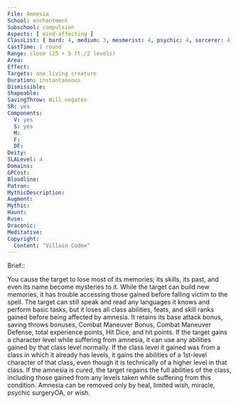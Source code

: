 ```yaml
---
File: Amnesia
School: enchantment
Subschool: compulsion
Aspects: [ mind-affecting ]
ClassList: { bard: 4, medium: 3, mesmerist: 4, psychic: 4, sorcerer: 4, wizard: 4 }
CastTime: 1 round
Range: close (25 + 5 ft./2 levels)
Area: 
Effect: 
Targets: one living creature
Duration: instantaneous
Dismissible: 
Shapeable: 
SavingThrow: Will negates
SR: yes
Components:
  V: yes
  S: yes
  M: 
  F: 
  DF: 
Deity: 
SLALevel: 4
Domains: 
GPCost: 
Bloodline: 
Patron: 
MythicDescription: 
Augment: 
Mythic: 
Haunt: 
Ruse: 
Draconic: 
Meditative: 
Copyright:
  Content: "Villain Codex"
---
```

Brief:: 

You cause the target to lose most of its memories; its skills, its past, and even its name become mysteries to it. While the target can build new memories, it has trouble accessing those gained before falling victim to the spell. The target can still speak and read any languages it knows and perform basic tasks, but it loses all class abilities, feats, and skill ranks gained before being affected by amnesia. It retains its base attack bonus, saving throws bonuses, Combat Maneuver Bonus, Combat Maneuver Defense, total experience points, Hit Dice, and hit points. If the target gains a character level while suffering from amnesia, it can use any abilities gained by that class level normally. If the class level it gained was from a class in which it already has levels, it gains the abilities of a 1st-level character of that class, even though it is technically of a higher level in that class. If the amnesia is cured, the target regains the full abilities of the class, including those gained from any levels taken while suffering from this condition. Amnesia can be removed only by heal, limited wish, miracle, psychic surgeryOA, or wish.
